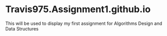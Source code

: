 # Travis975.Assignment1.github.io
This will be used to display my first assignment for Algorithms Design and Data Structures
